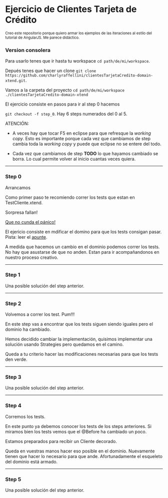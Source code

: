 Ejercicio de Clientes Tarjeta de Crédito
===================================

<sub>Creo este repositorio porque quiero armar los ejemplos de las iteraciones al estilo del tutorial de AngularJS. Me parece didáctico.<sub>

### Version consolera
Para usarlo tenes que ir hasta tu workspace `cd path/de/mi/workspace`.

Depués tenes que hacer un clone `git clone https://github.com/charlyraffellini/clientesTarjetaCredito-domain-xtend.git`.

Vamos a la carpeta del proyecto `cd path/de/mi/workspace ./clientesTarjetaCredito-domain-xtend`

El ejercicio consiste en pasos para ir al step 0 hacemos

`git checkout -f step_0`. Hay 6 steps numerados del 0 al 5.

ATENCIÓN:
- A veces hay que tocar F5 en eclipse para que refresque la *working copy*. Esto es importante porque cada vez que cambiamos de step cambia toda la *working copy* y puede que eclipse no se entere del todo.

- Cada vez que cambiamos de step **TODO** lo que hayamos cambiado se borra. Lo cual permite volver al inicio cuantas veces quiera.

---
### Step 0
Arrancamos

Como primer paso te recomiendo correr los tests que estan en TestCliente.xtend.

Sorpresa fallan!

[Que no cunda el pánico!](http://es.wikipedia.org/wiki/El_Chapul%C3%ADn_Colorado_%28personaje%29)

El ejericio consiste en mdificar el domino para que los tests consigan pasar. Pista: leer el [apunte](https://docs.google.com/document/d/1Ijz8Pe-ci6bYwbxIn-VZDV1QcijDy2JuAUQtohNX0oA/edit).

A medida que hacemos un cambio en el dominio podemos correr los tests. No hay que asustarse de que no anden. Estan para ir acompañandonos en nuestro proceso creativo.

---
### Step 1
Una posible solución del step anterior.

---
### Step 2
Volvemos a correr los test. Pum!!!

En este step vas a encontrar que los tests siguen siendo iguales pero el dominio ha cambiado.

Hemos decidido cambiar la implementación, quisimos implementar una solución usando Strategies pero quedamos en el camino.

Queda a tu criterio hacer las modificaciones necesarias para que los tests den verde.

---
### Step 3
Una posible solución del step anterior.

---
### Step 4
Corremos los tests. 

En este punto ya debemos conocer los tests de los steps anteriores. Si miramos bien los tests vemos que el @Before ha cambiado un poco.

Estamos preparados para recibir un Cliente decorado.

Queda en vuestras manos hacer eso posible en el dominio. Nuevamente tienen que hacer lo necesario para que ande. Afortunadamente el esqueleto del dominio está armado.

---
### Step 5
Una posible solución del step anterior.


